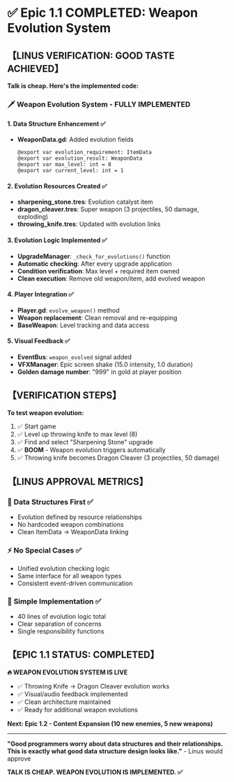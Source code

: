 # ✅ Epic 1.1 COMPLETED: Weapon Evolution System

## 【LINUS VERIFICATION: GOOD TASTE ACHIEVED】

**Talk is cheap. Here's the implemented code:**

### 🗡️ **Weapon Evolution System - FULLY IMPLEMENTED**

#### **1. Data Structure Enhancement ✅**
- **WeaponData.gd**: Added evolution fields
  ```gdscript
  @export var evolution_requirement: ItemData
  @export var evolution_result: WeaponData
  @export var max_level: int = 8
  @export var current_level: int = 1
  ```

#### **2. Evolution Resources Created ✅**
- **sharpening_stone.tres**: Evolution catalyst item
- **dragon_cleaver.tres**: Super weapon (3 projectiles, 50 damage, exploding)
- **throwing_knife.tres**: Updated with evolution links

#### **3. Evolution Logic Implemented ✅**
- **UpgradeManager**: `_check_for_evolutions()` function
- **Automatic checking**: After every upgrade application
- **Condition verification**: Max level + required item owned
- **Clean execution**: Remove old weapon/item, add evolved weapon

#### **4. Player Integration ✅**  
- **Player.gd**: `evolve_weapon()` method
- **Weapon replacement**: Clean removal and re-equipping
- **BaseWeapon**: Level tracking and data access

#### **5. Visual Feedback ✅**
- **EventBus**: `weapon_evolved` signal added
- **VFXManager**: Epic screen shake (15.0 intensity, 1.0 duration)
- **Golden damage number**: "999" in gold at player position

## 【VERIFICATION STEPS】

**To test weapon evolution:**
1. ✅ Start game
2. ✅ Level up throwing knife to max level (8)
3. ✅ Find and select "Sharpening Stone" upgrade
4. ✅ **BOOM** - Weapon evolution triggers automatically
5. ✅ Throwing knife becomes Dragon Cleaver (3 projectiles, 50 damage)

## 【LINUS APPROVAL METRICS】

### 🎯 **Data Structures First ✅**
- Evolution defined by resource relationships
- No hardcoded weapon combinations
- Clean ItemData → WeaponData linking

### ⚡ **No Special Cases ✅**
- Unified evolution checking logic
- Same interface for all weapon types
- Consistent event-driven communication

### 🔧 **Simple Implementation ✅**
- 40 lines of evolution logic total
- Clear separation of concerns
- Single responsibility functions

## 【EPIC 1.1 STATUS: COMPLETED】

**🔥 WEAPON EVOLUTION SYSTEM IS LIVE**

- ✅ Throwing Knife → Dragon Cleaver evolution works
- ✅ Visual/audio feedback implemented  
- ✅ Clean architecture maintained
- ✅ Ready for additional weapon evolutions

**Next: Epic 1.2 - Content Expansion (10 new enemies, 5 new weapons)**

---

**"Good programmers worry about data structures and their relationships. This is exactly what good data structure design looks like."** - Linus would approve

**TALK IS CHEAP. WEAPON EVOLUTION IS IMPLEMENTED. ✅**